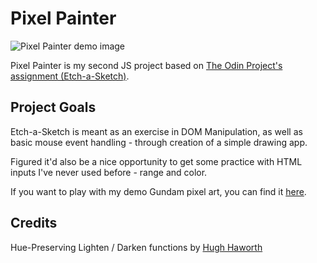# Pixel Painter
![Pixel Painter demo image](https://repository-images.githubusercontent.com/469904749/872db516-b8c6-454e-b530-319a250c5d43)

Pixel Painter is my second JS project based on [The Odin Project's assignment (Etch-a-Sketch)](https://www.theodinproject.com/lessons/foundations-etch-a-sketch).

## Project Goals

Etch-a-Sketch is meant as an exercise in DOM Manipulation, as well as basic mouse event handling - through creation of a simple drawing app.

Figured it'd also be a nice opportunity to get some practice with HTML inputs I've never used before - range and color.

If you want to play with my demo Gundam pixel art, you can find it [here](https://nxblaze.github.io/pixel-painter/demo.html).

## Credits
Hue-Preserving Lighten / Darken functions by [Hugh Haworth](https://css-tricks.com/using-javascript-to-adjust-saturation-and-brightness-of-rgb-colors/)